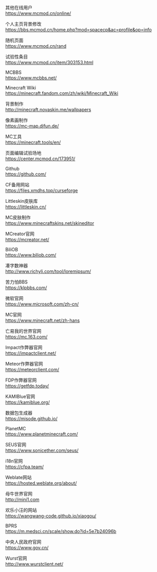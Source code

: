 其他在线用户  
https://www.mcmod.cn/online/

个人主页背景修改  
https://bbs.mcmod.cn/home.php?mod=spacecp&ac=profile&op=info

随机页面  
https://www.mcmod.cn/rand

试验性条目  
https://www.mcmod.cn/item/303153.html

MCBBS  
https://www.mcbbs.net/

Minecraft Wiki  
https://minecraft.fandom.com/zh/wiki/Minecraft_Wiki

背景制作  
http://minecraft.novaskin.me/wallpapers

像素画制作  
https://mc-map.djfun.de/

MC工具  
https://minecraft.tools/en/

页面编辑试验场地  
https://center.mcmod.cn/173951/

Github  
https://github.com/

CF备用网站  
https://files.xmdhs.top/curseforge

Littleskin皮肤库  
https://littleskin.cn/

MC皮肤制作  
https://www.minecraftskins.net/skineditor

MCreator官网  
https://mcreator.net/

BiliOB  
https://www.biliob.com/

凑字数神器  
http://www.richyli.com/tool/loremipsum/

苦力怕BBS  
https://klpbbs.com/

微软官网  
https://www.microsoft.com/zh-cn/

MC官网  
https://www.minecraft.net/zh-hans

亡易我的世界官网  
https://mc.163.com/

Impact作弊器官网  
https://impactclient.net/

Meteor作弊器官网  
https://meteorclient.com/

FDP作弊器官网  
https://getfdp.today/

KAMIBlue官网  
https://kamiblue.org/

数据包生成器  
https://misode.github.io/

PlanetMC  
https://www.planetminecraft.com/

SEUS官网  
https://www.sonicether.com/seus/

i18n官网  
https://cfpa.team/

Weblate网站  
https://hosted.weblate.org/about/

母牛世界官网  
http://mini1.com

欢乐小汪的网站  
https://wangwang-code.github.io/xiaogou/

BPRS  
https://m.medsci.cn/scale/show.do?id=5e7b24096b

中央人民政府官网  
https://www.gov.cn/

Wurst官网  
http://www.wurstclient.net/










